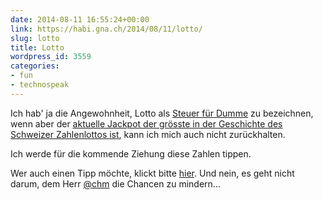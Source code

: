 ```yaml
---
date: 2014-08-11 16:55:24+00:00
link: https://habi.gna.ch/2014/08/11/lotto/
slug: lotto
title: Lotto
wordpress_id: 3559
categories:
- fun
- technospeak
---
```


Ich hab' ja die Angewohnheit, Lotto als [Steuer für Dumme](https://www.google.ch/search?client=safari&rls=en&q=lotto+steuer+f%C3%BCr+dumme&ie=UTF-8&oe=UTF-8&gfe_rd=cr&ei=vvPoU9LKNquG8QectIC4Dw) zu bezeichnen, wenn aber der [aktuelle Jackpot der grösste in der Geschichte des Schweizer Zahlenlottos ist](http://), kann ich mich auch nicht zurückhalten.

Ich werde für die kommende Ziehung diese Zahlen tippen.



Wer auch einen Tipp möchte, klickt bitte [hier](https://www.pythonanywhere.com/gists/88ee4f78cff0ccf87848/Lottomat.py/python2). Und nein, es geht nicht darum, dem Herr [@chm](https://twitter.com/chm/status/498863129917681664) die Chancen zu mindern...
